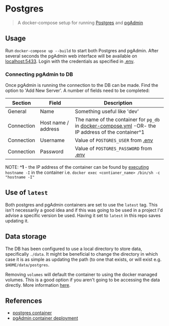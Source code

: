 # Postgres

> A docker-compose setup for running [Postgres](https://www.postgresql.org/)
> and [pgAdmin](https://www.pgadmin.org/)

## Usage

Run `docker-compose up --build` to start both Postgres and pgAdmin. After
several seconds the pgAdmin web interface will be available on
[localhost:5433](http://localhost:5433). Login with the credentials as
specified in [.env](.env).

### Connecting pgAdmin to DB

Once pgAdmin is running the connection to the DB can be made. Find the option
to 'Add New Server'. A number of fields need to be completed:

| Section    | Field               | Description                                    |
| -------    | -----               | -----------                                    |
| General    | Name                | Something useful like 'dev'                    |
| Connection | Host name / address | The name of the container for `pg_db` in [docker-compose.yml](docker-compose.yml) -OR- the IP address of the container^1
| Connection | Username            | Value of `POSTGRES_USER` from [.env](.env)     |
| Connection | Password            | Value of `POSTGRES_PASSWORD` from [.env](.env) |

NOTE:
**^1** - the IP address of the container can be found by
[executing](https://docs.docker.com/engine/reference/commandline/exec/)
`hostname -I` in the container i.e.
`docker exec <contianer_name> /bin/sh -c "hostname -I"`

## Use of `latest`

Both postgres and pgAdmin containers are set to use the `latest` tag. This
isn't necessarily a good idea and if this was going to be used in a project I'd
advise a specific version be used. Having it set to `latest` in this repo saves
updating it.

## Data storage

The DB has been configured to use a local directory to store data, specifically
`./data`. It might be beneficial to change the directory in which case it is as
simple as updating the path (to one that exists, or will exist e.g.
`$HOME/data/postgres`.

Removing `volumes` will default the container to using the docker managed
volumes. This is a good option if you aren't going to be accessing the data
directly. More information
[here](https://github.com/docker-library/docs/blob/master/postgres/README.md#where-to-store-data).

## References

* [postgres container](https://github.com/docker-library/docs/blob/master/postgres/README.md)
* [pgAdmin container deployment](https://www.pgadmin.org/docs/pgadmin4/latest/container_deployment.html)
